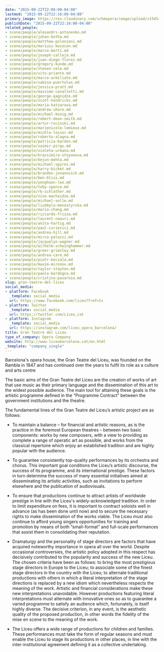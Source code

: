 ```yaml
---
date: "2015-09-22T22:08:00-04:00"
lastmod: "2015-09-22T22:16:00-04:00"
primary_image: https://res.cloudinary.com/schmopera/image/upload/v1545409169/media/webhook-uploads/1442974566329/mzl.sksqinsh.png.png
publishDate: "2015-09-22T22:16:00-04:00"
related_people:
- scene/people/alexandrs-antonenko.md
- scene/people/johan-botha.md
- scene/people/matthew-polenzani.md
- scene/people/mariusz-kwiecen.md
- scene/people/marco-berti.md
- scene/people/joseph-calleja.md
- scene/people/juan-diego-florez.md
- scene/people/gregory-kunde.md
- scene/people/steven-cole.md
- scene/people/vito-priante.md
- scene/people/marco-armiliato.md
- scene/people/sabina-puertolas.md
- scene/people/jessica-pratt.md
- scene/people/massimo-cavalletti.md
- scene/people/george-gagnidze.md
- scene/people/scott-hendricks.md
- scene/people/maria-katzarava.md
- scene/people/andrew-shore.md
- scene/people/michael-konig.md
- scene/people/robert-dean-smith.md
- scene/people/artur-rucinski.md
- scene/people/marienicole-lemieux.md
- scene/people/michle-losier.md
- scene/people/roberto-alagna.md
- scene/people/patricia-bardon.md
- scene/people/saimir-pirgu.md
- scene/people/violeta-urmana.md
- scene/people/krassimira-stoyanova.md
- scene/people/bejun-mehta.md
- scene/people/michael-spyres.md
- scene/people/harry-bicket.md
- scene/people/brandon-jovanovich.md
- scene/people/ben-bliss.md
- scene/people/yonghoon-lee.md
- scene/people/toby-spence.md
- scene/people/rb-schlather.md
- scene/people/nino-machaidze.md
- scene/people/michael-volle.md
- scene/people/liudmyla-monastyrska.md
- scene/people/mario-chang.md
- scene/people/riccardo-frizza.md
- scene/people/laurent-naouri.md
- scene/people/anita-hartig.md
- scene/people/paul-curievici.md
- scene/people/andrea-hill.md
- scene/people/mirco-palazzi.md
- scene/people/jacquelyn-wagner.md
- scene/people/wilhelm-schwinghammer.md
- scene/people/greer-grimsley.md
- scene/people/andrea-care.md
- scene/people/piotr-beczala.md
- scene/people/maxim-mironov.md
- scene/people/taylor-stayton.md
- scene/people/paolo-bordogna.md
- scene/people/cristina-pasaroiu.md
slug: gran-teatre-del-liceu
social_media:
- platform: Facebook
  _template: social_media
  url: https://www.facebook.com/liceu?fref=ts
- platform: Twitter
  _template: social_media
  url: https://twitter.com/Liceu_cat
- platform: Instagram
  _template: social_media
  url: https://instagram.com/liceu_opera_barcelona/
title: Gran Teatre del Liceu
type_of_company: Opera Company
website: http://www.liceubarcelona.cat/en.html
_template: "company_single"
---
```


Barcelona's opera house, the Gran Teatre del Liceu, was founded on the Rambla in 1847 and has continued over the years to fulfil its role as a culture and arts centre

The basic aims of the Gran Teatre del Liceu are the creation of works of art that use music as their primary language and the dissemination of this art to the widest possible audience. The main tool for attaining these goals is the artistic programme defined in the “Programme Contract” between the government institutions and the theatre.

The fundamental lines of the Gran Teatre del Liceu’s artistic project are as follows:


- To maintain a balance – for financial and artistic reasons, as is the practice in the foremost European theatres – between two basic components: works by new composers, with a view to providing as complete a range of operatic art as possible, and works from the classical repertoire which enjoy an established tradition and are highly popular with the audience.


- To guarantee consistently top-quality performances by its orchestra and chorus. This important goal conditions the Liceu’s artistic discourse, the success of its programme, and its international prestige. These factors in turn determine the success of many essential initiatives aimed at disseminating its artistic activities, such as invitations to perform elsewhere and the publication of audiovisuals. 


- To ensure that productions continue to attract artists of worldwide prestige in line with the Liceu's widely-acknowledged tradition. In order to limit expenditure on fees, it is important to contract soloists well in advance (as has been done until now) and to secure the necessary rights to make dissemination of the works viable. The Liceu must also continue to afford young singers opportunities for training and promotion by means of both “small-format” and full-scale performances that assist them in consolidating their reputation.


- Dramaturgy and the personality of stage directors are factors that have acquired noteworthy importance in opera all over the world. Despite occasional controversies, the artistic policy adopted in this respect has decisively contributed to the popularity and success of the new Liceu. The chosen criteria have been as follows: to bring the most prestigious stage directors in Europe to the Liceu; to associate some of the finest stage directors in the country with the Liceu; to alternate traditional productions with others in which a literal interpretation of the stage directions is replaced by a new idiom which nevertheless respects the meaning of the work. Artistic and financial considerations make these new interpretations unavoidable. However productions featuring literal interpretations must alternate with innovative ones so as to guarantee a varied programme to satisfy an audience which, fortunately, is itself highly diverse.  The decisive criterion, in any event, is the aesthetic quality of the proposed production, in other words the fidelity of the mise en scene to the meaning of the work.


- The Liceu offers a wide range of productions for children and families. These performances must take the form of regular seasons and must enable the Liceu to stage its productions in other places, in line with the inter-institutional agreement defining it as a collective undertaking.

